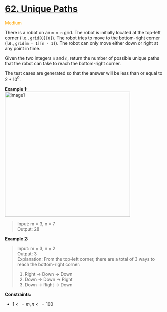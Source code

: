 # [62. Unique Paths](https://leetcode.com/problems/unique-paths/description/)

<span style="color:orange">Medium<span>

There is a robot on an `m x n` grid. The robot is initially located at the top-left corner (i.e., `grid[0][0]`). The robot tries to move to the bottom-right corner (i.e., `grid[m - 1][n - 1]`). The robot can only move either down or right at any point in time.

Given the two integers `m` and `n`, return the number of possible unique paths that the robot can take to reach the bottom-right corner.

The test cases are generated so that the answer will be less than or equal to $2 * 10^9$.
 

**Example 1:**  
<img src="https://assets.leetcode.com/uploads/2018/10/22/robot_maze.png" alt="image1" width="400"/>

> Input: m = 3, n = 7  
Output: 28

**Example 2:**  
> Input: m = 3, n = 2  
Output: 3  
Explanation: From the top-left corner, there are a total of 3 ways to reach the bottom-right corner:  
> 1. Right -> Down -> Down  
> 2. Down -> Down -> Right  
> 3. Down -> Right -> Down

**Constraints:**

- $1 <= m, n <= 100$